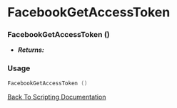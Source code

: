 # FacebookGetAccessToken 

### FacebookGetAccessToken ()
- ***Returns:*** 

### Usage

```Lua
FacebookGetAccessToken ()
```


[Back To Scripting Documentation](../README.md)
